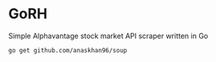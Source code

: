 # GoRH
Simple Alphavantage stock market API scraper written in Go


`go get github.com/anaskhan96/soup`